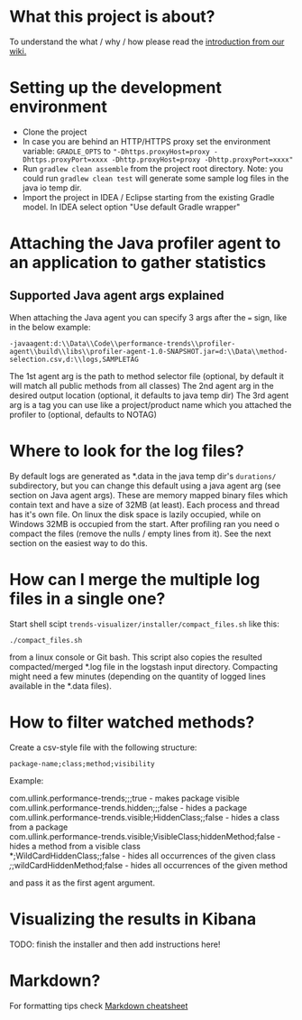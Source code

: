 # What this project is about?
To understand the what / why / how please read the [introduction from our wiki.](https://github.com/Ullink/performance-trends/wiki)

# Setting up the development environment

* Clone the project
* In case you are behind an HTTP/HTTPS proxy set the environment variable: `GRADLE_OPTS` to `"-Dhttps.proxyHost=proxy -Dhttps.proxyPort=xxxx -Dhttp.proxyHost=proxy -Dhttp.proxyPort=xxxx"`
* Run `gradlew clean assemble` from the project root directory. Note: you could run `gradlew clean test` will generate some sample log files in the java io temp dir.
* Import the project in IDEA / Eclipse starting from the existing Gradle model. In IDEA select option "Use default Gradle wrapper"

# Attaching the Java profiler agent to an application to gather statistics

## Supported Java agent args explained

When attaching the Java agent you can specify 3 args after the `=` sign, like in the below example:

`-javaagent:d:\\Data\\Code\\performance-trends\\profiler-agent\\build\\libs\\profiler-agent-1.0-SNAPSHOT.jar=d:\\Data\\method-selection.csv,d:\\logs,SAMPLETAG`

The 1st agent arg is the path to method selector file (optional, by default it will match all public methods from all classes)
The 2nd agent arg in the desired output location (optional, it defaults to java temp dir)
The 3rd agent arg is a tag you can use like a project/product name which you attached the profiler to (optional, defaults to NOTAG)

# Where to look for the log files?

 By default logs are generated as *.data in the java temp dir's `durations/` subdirectory, but you can change this default using a java agent arg (see section on Java agent args).
 These are memory mapped binary files which contain text and have a size of 32MB (at least).
 Each process and thread has it's own file. On linux the disk space is lazily occupied, while on Windows 32MB is occupied from the start.
 After profiling ran you need o compact the files (remove the nulls / empty lines from it). See the next section on the easiest way to do this.


# How can I merge the multiple log files in a single one?

 Start shell scipt `trends-visualizer/installer/compact_files.sh` like this:

 `./compact_files.sh`

 from a linux console or Git bash.
 This script also copies the resulted compacted/merged *.log file in the logstash input directory.
  Compacting might need a few minutes (depending on the quantity of logged lines available in the *.data files).

# How to filter watched methods?

Create a csv-style file with the following structure:

`package-name;class;method;visibility`

Example:

com.ullink.performance-trends;;;true                                    - makes  package visible <br/>
com.ullink.performance-trends.hidden;;;false                            - hides a package <br/>
com.ullink.performance-trends.visible;HiddenClass;;false                - hides a class from a package <br/>
com.ullink.performance-trends.visible;VisibleClass;hiddenMethod;false   - hides a method from a visible class <br/>
*;WildCardHiddenClass;;false                                            - hides all occurrences of the given class <br/>
*;*;wildCardHiddenMethod;false                                          - hides all occurrences of the given method <br/>

and pass it as the first agent argument.

# Visualizing the results in Kibana

TODO: finish the installer and then add instructions here!
 
# Markdown?
For formatting tips check [Markdown cheatsheet](https://github.com/adam-p/markdown-here/wiki/Markdown-Cheatsheet)
